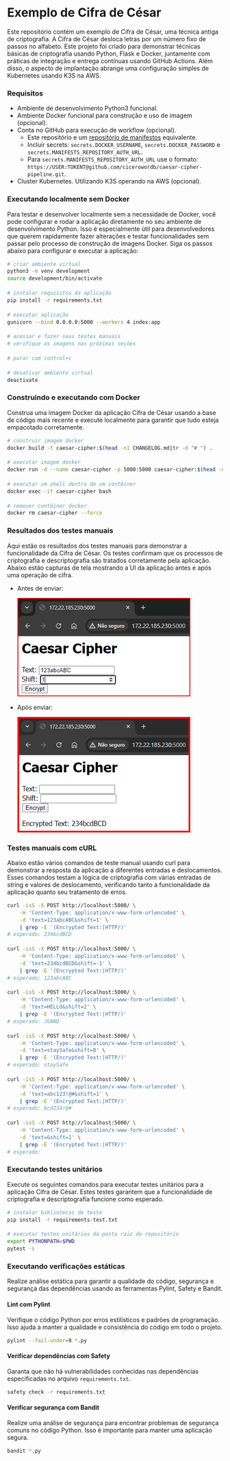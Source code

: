 # Exemplo de Cifra de César

Este repositório contém um exemplo de Cifra de César, uma técnica antiga de criptografia. A Cifra de César desloca letras por um número fixo de passos no alfabeto. Este projeto foi criado para demonstrar técnicas básicas de criptografia usando Python, Flask e Docker, juntamente com práticas de integração e entrega contínuas usando GitHub Actions. Além disso, o aspecto de implantação abrange uma configuração simples de Kubernetes usando K3S na AWS.

### Requisitos

* Ambiente de desenvolvimento Python3 funcional.
* Ambiente Docker funcional para construção e uso de imagem (opcional).
* Conta no GitHub para execução de workflow (opcional).
  * Este repositório e um [repositório de manifestos](https://github.com/cicerowordb/caesar-cipher-manifests) equivalente.
  * Incluir secrets: `secrets.DOCKER_USERNAME`, `secrets.DOCKER_PASSWORD` e `secrets.MANIFESTS_REPOSITORY_AUTH_URL`.
  * Para `secrets.MANIFESTS_REPOSITORY_AUTH_URL` use o formato: `https://USER:TOKENT@github.com/cicerowordb/caesar-cipher-pipeline.git`.
* Cluster Kubernetes. Utilizando K3S operando na AWS (opcional).

### Executando localmente sem Docker

Para testar e desenvolver localmente sem a necessidade de Docker, você pode configurar e rodar a aplicação diretamente no seu ambiente de desenvolvimento Python. Isso é especialmente útil para desenvolvedores que querem rapidamente fazer alterações e testar funcionalidades sem passar pelo processo de construção de imagens Docker. Siga os passos abaixo para configurar e executar a aplicação:

```bash
# criar ambiente virtual
python3 -m venv development
source development/bin/activate

# instalar requisitos da aplicação
pip install -r requirements.txt

# executar aplicação
gunicorn --bind 0.0.0.0:5000 --workers 4 index:app

# acessar e fazer seus testes manuais
# verifique as imagens nas próximas seções

# parar com control+c

# desativar ambiente virtual
deactivate
```

### Construindo e executando com Docker

Construa uma imagem Docker da aplicação Cifra de César usando a base de código mais recente e execute localmente para garantir que tudo esteja empacotado corretamente.

```bash
# construir imagem docker
docker build -t caesar-cipher:$(head -n1 CHANGELOG.md|tr -d "# ") .

# executar imagem docker
docker run -d --name caesar-cipher -p 5000:5000 caesar-cipher:$(head -n1 CHANGELOG.md|tr -d "# ")

# executar um shell dentro de um contêiner
docker exec -it caesar-cipher bash

# remover contêiner docker
docker rm caesar-cipher --force
```

### Resultados dos testes manuais

Aqui estão os resultados dos testes manuais para demonstrar a funcionalidade da Cifra de César. Os testes confirmam que os processos de criptografia e descriptografia são tratados corretamente pela aplicação. Abaixo estão capturas de tela mostrando a UI da aplicação antes e após uma operação de cifra.

* Antes de enviar:

  ![before-send](img/doc001.png)

* Após enviar:

  ![after-send](img/doc002.png)

### Testes manuais com cURL

Abaixo estão vários comandos de teste manual usando curl para demonstrar a resposta da aplicação a diferentes entradas e deslocamentos. Esses comandos testam a lógica de criptografia com várias entradas de string e valores de deslocamento, verificando tanto a funcionalidade da aplicação quanto seu tratamento de erros.

```bash
curl -isS -X POST http://localhost:5000/ \
    -H 'Content-Type: application/x-www-form-urlencoded' \
    -d 'text=123abcABC&shift=1' \
    | grep -E '(Encrypted Text:|HTTP/)'
# esperado: 234bcdBCD

curl -isS -X POST http://localhost:5000/ \
    -H 'Content-Type: application/x-www-form-urlencoded' \
    -d 'text=234bcdBCD&shift=-1' \
    | grep -E '(Encrypted Text:|HTTP/)'
# esperado: 123abcABC

curl -isS -X POST http://localhost:5000/ \
    -H 'Content-Type: application/x-www-form-urlencoded' \
    -d 'text=HELLO&shift=2' \
    | grep -E '(Encrypted Text:|HTTP/)'
# esperado: JGNNQ

curl -isS -X POST http://localhost:5000/ \
    -H 'Content-Type: application/x-www-form-urlencoded' \
    -d 'text=staySafe&shift=0' \
    | grep -E '(Encrypted Text:|HTTP/)'
# esperado: staySafe

curl -isS -X POST http://localhost:5000/ \
    -H 'Content-Type: application/x-www-form-urlencoded' \
    -d 'text=abc123!@#&shift=1' \
    | grep -E '(Encrypted Text:|HTTP/)'
# esperado: bcd234!@#

curl -isS -X POST http://localhost:5000/ \
    -H 'Content-Type: application/x-www-form-urlencoded' \
    -d 'text=&shift=1' \
    | grep -E '(Encrypted Text:|HTTP/)'
# esperado: 
```

### Executando testes unitários

Execute os seguintes comandos para executar testes unitários para a aplicação Cifra de César. Estes testes garantem que a funcionalidade de criptografia e descriptografia funcione como esperado.

```bash
# instalar bibliotecas de teste
pip install -r requirements-test.txt

# executar testes unitários da pasta raiz do repositório
export PYTHONPATH=$PWD
pytest -s
```

### Executando verificações estáticas

Realize análise estática para garantir a qualidade do código, segurança e segurança das dependências usando as ferramentas Pylint, Safety e Bandit.

#### Lint com Pylint

Verifique o código Python por erros estilísticos e padrões de programação. Isso ajuda a manter a qualidade e consistência do código em todo o projeto.

```bash
pylint --fail-under=9 *.py
```

#### Verificar dependências com Safety

Garanta que não há vulnerabilidades conhecidas nas dependências especificadas no arquivo `requirements.txt`.

```bash
safety check -r requirements.txt
```

#### Verificar segurança com Bandit

Realize uma análise de segurança para encontrar problemas de segurança comuns no código Python. Isso é importante para manter uma aplicação segura.

```bash
bandit *.py
```